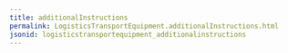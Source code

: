 ```yaml
---
title: additionalInstructions
permalink: LogisticsTransportEquipment.additionalInstructions.html
jsonid: logisticstransportequipment_additionalinstructions
---
```

